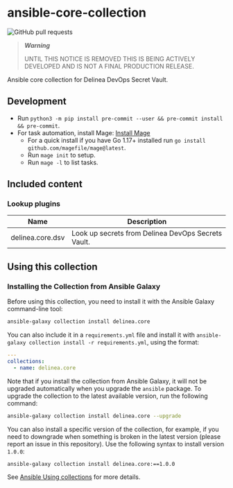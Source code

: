 # ansible-core-collection

![GitHub pull requests](https://img.shields.io/github/issues-pr-raw/delineaxpm/ansible-core-collection?style=for-the-badge)

> ***Warning***
>
> UNTIL THIS NOTICE IS REMOVED THIS IS BEING ACTIVELY DEVELOPED AND IS NOT A FINAL PRODUCTION RELEASE.

Ansible core collection for Delinea DevOps Secret Vault.

## Development

- Run `python3 -m pip install pre-commit --user && pre-commit install && pre-commit`.
- For task automation, install Mage: [Install Mage](https://magefile.org/)
    - For a quick install if you have Go 1.17+ installed run `go install github.com/magefile/mage@latest`.
    - Run `mage init` to setup.
    - Run `mage -l` to list tasks.

## Included content

### Lookup plugins

| Name             | Description                                        |
| ---------------- | -------------------------------------------------- |
| delinea.core.dsv | Look up secrets from Delinea DevOps Secrets Vault. |

## Using this collection

### Installing the Collection from Ansible Galaxy

Before using this collection, you need to install it with the Ansible Galaxy command-line tool:

```bash
ansible-galaxy collection install delinea.core
```

You can also include it in a `requirements.yml` file and install it with `ansible-galaxy collection install -r requirements.yml`, using the format:

```yaml
---
collections:
  - name: delinea.core
```

Note that if you install the collection from Ansible Galaxy, it will not be upgraded automatically when you upgrade the `ansible` package. To upgrade the collection to the latest available version, run the following command:

```bash
ansible-galaxy collection install delinea.core --upgrade
```

You can also install a specific version of the collection, for example, if you need to downgrade when something is broken in the latest version (please report an issue in this repository). Use the following syntax to install version `1.0.0`:

```bash
ansible-galaxy collection install delinea.core:==1.0.0
```

See [Ansible Using collections](https://docs.ansible.com/ansible/devel/user_guide/collections_using.html) for more details.
